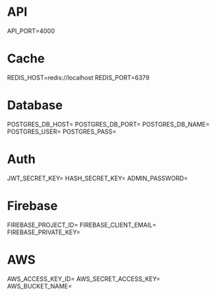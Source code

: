# API
API_PORT=4000

# Cache
REDIS_HOST=redis://localhost
REDIS_PORT=6379

# Database
POSTGRES_DB_HOST=
POSTGRES_DB_PORT=
POSTGRES_DB_NAME=
POSTGRES_USER=
POSTGRES_PASS=

# Auth
JWT_SECRET_KEY=
HASH_SECRET_KEY=
ADMIN_PASSWORD=
# Firebase
FIREBASE_PROJECT_ID=
FIREBASE_CLIENT_EMAIL=
FIREBASE_PRIVATE_KEY=

# AWS
AWS_ACCESS_KEY_ID=
AWS_SECRET_ACCESS_KEY=
AWS_BUCKET_NAME=